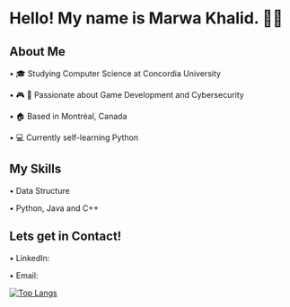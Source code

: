 # Hello! My name is Marwa Khalid. 👋🏼
 
 ## About Me
 •	🎓 Studying Computer Science at Concordia University
 
 •	🎮 🔐 Passionate about Game Development and Cybersecurity
 
 • 🏠 Based in Montréal, Canada
 
 •	💻 Currently self-learning Python
 
 ## My Skills
  •	Data Structure
  
  •	Python, Java and C++
 
 ## Lets get in Contact! 
 • LinkedIn:
 
 • Email: 
 
[![Top Langs](https://github-readme-stats.vercel.app/api/top-langs/?username=MarwaKhalid)](https://github.com/anuraghazra/github-readme-stats)
